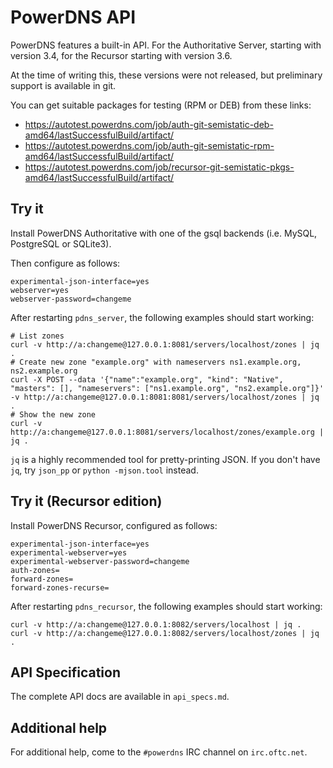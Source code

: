 PowerDNS API
============

PowerDNS features a built-in API. For the Authoritative Server, starting with
version 3.4, for the Recursor starting with version 3.6.

At the time of writing this, these versions were not released, but preliminary
support is available in git.

You can get suitable packages for testing (RPM or DEB) from these links:

  * https://autotest.powerdns.com/job/auth-git-semistatic-deb-amd64/lastSuccessfulBuild/artifact/
  * https://autotest.powerdns.com/job/auth-git-semistatic-rpm-amd64/lastSuccessfulBuild/artifact/
  * https://autotest.powerdns.com/job/recursor-git-semistatic-pkgs-amd64/lastSuccessfulBuild/artifact/


Try it
------

Install PowerDNS Authoritative with one of the gsql backends (i.e. MySQL,
PostgreSQL or SQLite3).

Then configure as follows:

    experimental-json-interface=yes
    webserver=yes
    webserver-password=changeme


After restarting `pdns_server`, the following examples should start working:

    # List zones
    curl -v http://a:changeme@127.0.0.1:8081/servers/localhost/zones | jq .
    # Create new zone "example.org" with nameservers ns1.example.org, ns2.example.org
    curl -X POST --data '{"name":"example.org", "kind": "Native", "masters": [], "nameservers": ["ns1.example.org", "ns2.example.org"]}' -v http://a:changeme@127.0.0.1:8081:8081/servers/localhost/zones | jq .
    # Show the new zone
    curl -v http://a:changeme@127.0.0.1:8081/servers/localhost/zones/example.org | jq .

`jq` is a highly recommended tool for pretty-printing JSON. If you don't have
`jq`, try `json_pp` or `python -mjson.tool` instead.


Try it (Recursor edition)
-------------------------

Install PowerDNS Recursor, configured as follows:

    experimental-json-interface=yes
    experimental-webserver=yes
    experimental-webserver-password=changeme
    auth-zones=
    forward-zones=
    forward-zones-recurse=


After restarting `pdns_recursor`, the following examples should start working:

    curl -v http://a:changeme@127.0.0.1:8082/servers/localhost | jq .
    curl -v http://a:changeme@127.0.0.1:8082/servers/localhost/zones | jq .


API Specification
-----------------

The complete API docs are available in `api_specs.md`.


Additional help
---------------

For additional help, come to the `#powerdns` IRC channel on `irc.oftc.net`.
